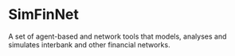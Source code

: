 # SimFinNet
A set of agent-based and network tools that models, analyses and simulates interbank and other financial networks.
